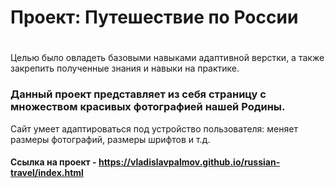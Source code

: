 ﻿# Проект: Путешествие по России

# 
Целью было овладеть базовыми навыками адаптивной верстки, а также закрепить полученные знания и навыки на практике.

### Данный проект представляет из себя страницу с множеством красивых фотографией нашей Родины.

Сайт умеет адаптироваться под устройство пользователя: меняет размеры фотографий, размеры шрифтов и т.д.

#### Ссылка на проект - https://vladislavpalmov.github.io/russian-travel/index.html